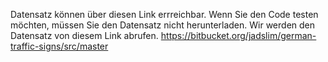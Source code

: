 Datensatz können über diesen Link errreichbar. Wenn Sie den Code testen möchten, müssen Sie den Datensatz nicht herunterladen. Wir werden den Datensatz von diesem Link abrufen.
https://bitbucket.org/jadslim/german-traffic-signs/src/master



